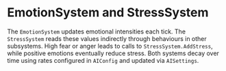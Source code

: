 # EmotionSystem and StressSystem

The `EmotionSystem` updates emotional intensities each tick. The `StressSystem` reads these values indirectly through behaviours in other subsystems. High fear or anger leads to calls to `StressSystem.AddStress`, while positive emotions eventually reduce stress. Both systems decay over time using rates configured in `AIConfig` and updated via `AISettings`.
